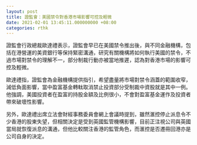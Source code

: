 ```yaml
---
layout: post
title: 證監會：美國禁令對香港市場影響可控及輕微
date: 2021-02-01 13:45:11.000000000 +08:00
categories: rthk
---
```


證監會行政總裁歐達禮表示，證監會早已在美國禁令推出後，與不同金融機構，包括在港營運的美資銀行等保持緊密溝通，研究有關機構將如何執行美國的禁令，不過市場對禁令的理解不一，部分制裁行動亦被當地推遲，認為對香港市場的影響可控及輕微。

歐達禮指，證監會為金融機構提供指引，希望盡量將市場對禁令涵蓋的範圍收窄，減低負面影響，當中盈富基金轉軚取消禁止投資部分受制裁中資股就是其中一例。他強調，美國投資者在盈富的持股金額及比例很小，不會對盈富基金運作及投資者帶來破壞性影響。

另外，歐達禮出席立法會財經事務委員會網上會議時提到，雖然滙控停止派息令不少香港的股東失望，但相關決定是受到英國監管機構影響，目前正注視公司與英國當局就恢復派息的溝通，但他比較關注香港的監管角色，而滙控是否遷冊回港亦是公司自身的決定。
